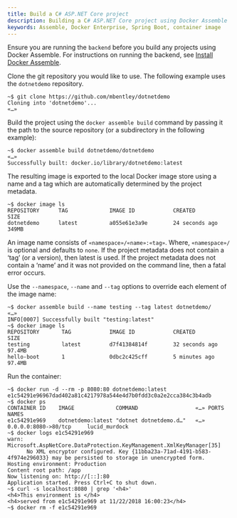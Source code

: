 ```yaml
---
title: Build a C# ASP.NET Core project
description: Building a C# ASP.NET Core project using Docker Assemble
keywords: Assemble, Docker Enterprise, Spring Boot, container image
---
```


Ensure you are running the `backend` before you build any projects using Docker Assemble. For instructions on running the backend, see [Install Docker Assemble](/assemble/install).

Clone the git repository you would like to use. The following example uses the `dotnetdemo` repository.

```
~$ git clone https://github.com/mbentley/dotnetdemo
Cloning into 'dotnetdemo'...
«…»
```

Build the project using the `docker assemble build` command by passing it the path to the source repository (or a subdirectory in the following example):

```
~$ docker assemble build dotnetdemo/dotnetdemo
«…»
Successfully built: docker.io/library/dotnetdemo:latest
```
The resulting image is exported to the local Docker image store using a name and a tag which are automatically determined by the project metadata.

```
~$ docker image ls
REPOSITORY      TAG             IMAGE ID            CREATED             SIZE
dotnetdemo      latest          a055e61e3a9e        24 seconds ago      349MB
```

An image name consists of `«namespace»/«name»:«tag»`. Where, `«namespace»/` is optional and defaults to `none`. If the project metadata does not contain a ‘tag’ (or a version), then latest is used. If the project metadata does not contain a ‘name’ and it was not provided on the command line, then a fatal error occurs.

Use the `--namespace`, `--name` and `--tag` options to override each element of the image name:

```
~$ docker assemble build --name testing --tag latest dotnetdemo/
«…»
INFO[0007] Successfully built "testing:latest"
~$ docker image ls
REPOSITORY       TAG            IMAGE ID            CREATED             SIZE
testing          latest         d7f41384814f        32 seconds ago      97.4MB
hello-boot       1              0dbc2c425cff        5 minutes ago       97.4MB
```

Run the container:

```
~$ docker run -d --rm -p 8080:80 dotnetdemo:latest
e1c54291e96967dad402a81c4217978a544e4d7b0fdd3c0a2e2cca384c3b4adb
~$ docker ps
CONTAINER ID    IMAGE             COMMAND                  «…» PORTS                    NAMES
e1c54291e969    dotnetdemo:latest "dotnet dotnetdemo.d…"   «…» 0.0.0.0:8080->80/tcp     lucid_murdock
~$ docker logs e1c54291e969
warn: Microsoft.AspNetCore.DataProtection.KeyManagement.XmlKeyManager[35]
      No XML encryptor configured. Key {11bba23a-71ad-4191-b583-4f974e296033} may be persisted to storage in unencrypted form.
Hosting environment: Production
Content root path: /app
Now listening on: http://[::]:80
Application started. Press Ctrl+C to shut down.
~$ curl -s localhost:8080 | grep '<h4>'
<h4>This environment is </h4>
<h4>served from e1c54291e969 at 11/22/2018 16:00:23</h4>
~$ docker rm -f e1c54291e969
```